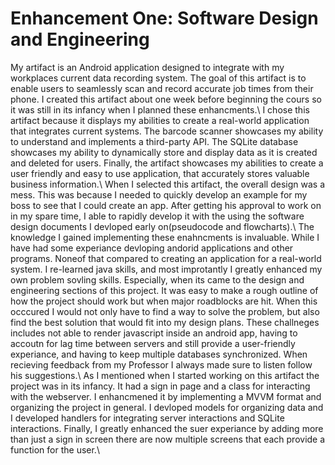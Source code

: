 # Enhancement One: Software Design and Engineering 

  My artifact is an Android application designed to integrate with my workplaces current data recording system. The goal of this artifact is to enable users to seamlessly scan and record accurate job times from their phone. I created this artifact about one week before beginning the cours so it was still in its infancy when I planned these enhancments.\\
  I chose this artifact because it displays my abilities to create a real-world application that integrates current systems. The barcode scanner showcases my ability to understand and implements a third-party API. The SQLite database showcases my ability to dynamically store and display data as it is created and deleted for users. Finally, the artifact showcases my abilities to create a user friendly and easy to use application, that accurately stores valuable business information.\\
  When I selected this artifact, the overall design was a mess. This was because I needed to quickly develop an example for my boss to see that I could create an app. After getting his approval to work on in my spare time, I able to rapidly develop it with the using the software design documents I devloped early on(pseudocode and flowcharts).\\ 
  The knowledge I gained implementing these enahncments is invaluable. While I have had some experiance devloping andorid applications and other programs. Noneof that compared to creating an application for a real-world system. I re-learned java skills, and most improtantly I greatly enhanced my own problem sovling skills. Especially, when its came to the design and engineering sections of this project. It was easy to make a rough outline of how the project should work but when major roadblocks are hit. When this occcured I would not only have to find a way to solve the problem, but also find the best solution that would fit into my design plans. These challneges includes not able to render javascript inside an android app, having to accoutn for lag time between servers and still provide a user-friendly experiance, and having to keep multiple databases synchronized. When recieving feedback from my Professor I always made sure to listen follow his suggestions.\\
 As I mentioned when I started working on this artifact the project was in its infancy. It had a sign in page and a class for interacting with the webserver. I enhancmened it by implementing a MVVM format and organizing the project in general. I devloped models for organizing data and I developed handlers for integrating server interactions and SQLite interactions. Finally, I greatly enhanced the suer experiance by adding more than just a sign in screen there are now multiple screens that each provide a function for the user.\\

